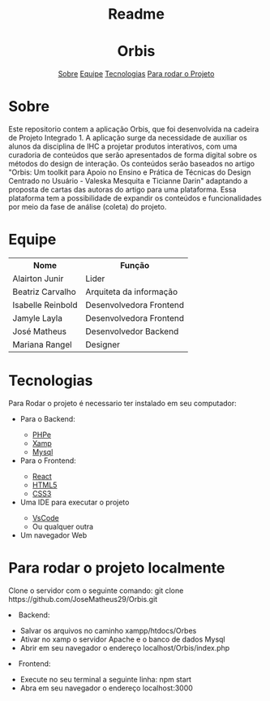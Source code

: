 <h1 align = "center">Readme</h1>
<h1 align = "center">Orbis</h1>
<p align = "center ">
    <a href="#Sobre">Sobre</a>
    <a href="#Equipe">Equipe</a>
    <a href="#Tecnologias">Tecnologias</a>
    <a href="Para rodar o projeto localmente">Para rodar o Projeto</a>
</p>

# Sobre
<p id = "Sobre">Este repositorio contem a aplicação Orbis, que foi desenvolvida na cadeira de Projeto Integrado 1. A aplicação surge da necessidade de auxiliar os alunos da disciplina de IHC a projetar produtos  interativos, com uma curadoria de conteúdos que serão apresentados de forma digital sobre os métodos do design de interação. Os conteúdos serão baseados no artigo  "Orbis: Um toolkit para Apoio no Ensino e Prática de Técnicas do Design Centrado no Usuário - Valeska Mesquita e Ticianne Darin" adaptando a proposta de cartas das autoras do artigo para uma plataforma. Essa plataforma tem a possibilidade de expandir os conteúdos e funcionalidades por meio da fase de análise (coleta) do projeto.</p>

# Equipe 
<p>
  <table>
    <tr>
      <th>Nome</th>
      <th>Função</th>
    </tr>
    <tr>
      <td>Alairton Junir</td>
      <td>Lider</td>
    </tr>
    <tr>
      <td>Beatriz Carvalho</td>
      <td>Arquiteta da informação</td>
    </tr>
    <tr>
      <td>Isabelle Reinbold</td>
      <td>Desenvolvedora Frontend</td>
    </tr>
     <tr>
      <td>Jamyle Layla</td>
      <td>Desenvolvedora Frontend</td>
    </tr>
    <tr>
      <td>José Matheus</td>
      <td>Desenvolvedor Backend</td>
    </tr>
     <tr>
      <td>Mariana Rangel</td>
      <td>Designer</td>
    </tr>
  </table>
</p>

# Tecnologias  
<p>Para Rodar o projeto é necessario ter instalado em seu computador:</p>
    <ul>
    <li>Para o Backend:</li>
      <ul>
        <li><a href="https://www.php.net/downloads.php">PHPe</a></li>
        <li><a href="https://www.apachefriends.org/pt_br/index.html">Xamp</a></li>
        <li><a href="https://www.mysql.com/downloads/">Mysql</a></li>
      </ul>
     <li>Para o Frontend:</li>
        <ul>
            <li><a href="https://react.dev/">React</a></li>
            <li><a href="https://developer.mozilla.org/pt-BR/docs/Web/HTML">HTML5</a></li>
            <li><a href="https://developer.mozilla.org/pt-BR/docs/Web/CSS">CSS3</a></li>
        </ul>
        <li>Uma IDE para executar o projeto</li>
            <ul>
                <li><a href="https://code.visualstudio.com/download">VsCode</a></li>
                <li>Ou qualquer outra </li>
            </ul>
        <li>Um navegador Web</li>
    </ul>

# Para rodar o projeto localmente 
<p>Clone o servidor com o seguinte comando: git clone https://github.com/JoseMatheus29/Orbis.git<p/>
    
<li>Backend:</li>
    <ul>
        <li>Salvar os arquivos no caminho xampp/htdocs/Orbes</li>
        <li>Ativar no xamp o servidor Apache e o banco de dados Mysql</li>
        <li>Abrir em seu navegador o endereço localhost/Orbis/index.php</li>
    </ul>
 <li>Frontend:</li>
    <ul>
        <li>Execute no seu terminal a seguinte linha: npm start</li>
        <li>Abra em seu navegador o endereço  localhost:3000</li>
    </ul>




